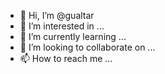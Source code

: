 - 👋 Hi, I’m @gualtar
- 👀 I’m interested in ...
- 🌱 I’m currently learning ...
- 💞️ I’m looking to collaborate on ...
- 📫 How to reach me ...

<!---
gualtar/gualtar is a ✨ special ✨ repository because its `README.md` (this file) appears on your GitHub profile.
You can click the Preview link to take a look at your changes.
--->
